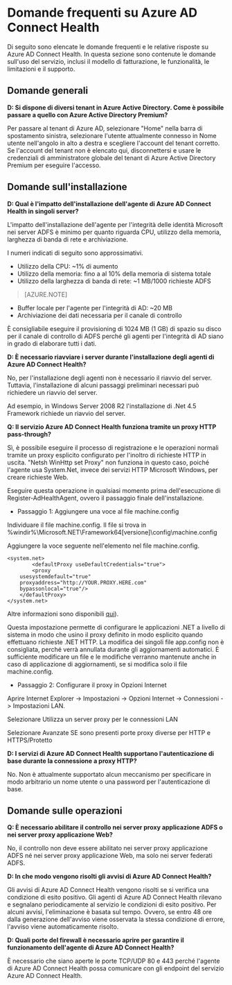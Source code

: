 <properties 
	pageTitle="Domande frequenti su Azure AD Connect Health" 
	description="Di seguito sono elencate le domande frequenti e le relative risposte su Azure AD Connect Health. In questa sezione sono contenute le domande sull'uso del servizio, inclusi il modello di fatturazione, le funzionalità, le limitazioni e il supporto." 
	services="active-directory" 
	documentationCenter="" 
	authors="billmath" 
	manager="swadhwa" 
	editor="curtand"/>

<tags 
	ms.service="active-directory" 
	ms.workload="identity" 
	ms.tgt_pltfrm="na" 
	ms.devlang="na" 
	ms.topic="article" 
	ms.date="07/12/2015"
	ms.author="billmath"/>


# Domande frequenti su Azure AD Connect Health

Di seguito sono elencate le domande frequenti e le relative risposte su Azure AD Connect Health. In questa sezione sono contenute le domande sull'uso del servizio, inclusi il modello di fatturazione, le funzionalità, le limitazioni e il supporto.

## Domande generali



**D: Si dispone di diversi tenant in Azure Active Directory. Come è possibile passare a quello con Azure Active Directory Premium?**

Per passare al tenant di Azure AD, selezionare "Home" nella barra di spostamento sinistra, selezionare l'utente attualmente connesso in Nome utente nell'angolo in alto a destra e scegliere l'account del tenant corretto. Se l'account del tenant non è elencato qui, disconnettersi e usare le credenziali di amministratore globale del tenant di Azure Active Directory Premium per eseguire l'accesso.


## Domande sull'installazione



**D: Qual è l'impatto dell'installazione dell'agente di Azure AD Connect Health in singoli server?**

L'impatto dell'installazione dell'agente per l'integrità delle identità Microsoft nei server ADFS è minimo per quanto riguarda CPU, utilizzo della memoria, larghezza di banda di rete e archiviazione.

I numeri indicati di seguito sono approssimativi.

- Utilizzo della CPU: \~1% di aumento
- Utilizzo della memoria: fino a al 10% della memoria di sistema totale
- Utilizzo della larghezza di banda di rete: \~1 MB/1000 richieste ADFS
>[AZURE.NOTE]

- Buffer locale per l'agente per l'integrità di AD: \~20 MB
- Archiviazione dei dati necessaria per il canale di controllo


È consigliabile eseguire il provisioning di 1024 MB (1 GB) di spazio su disco per il canale di controllo di ADFS perché gli agenti per l'integrità di AD siano in grado di elaborare tutti i dati.

**D: È necessario riavviare i server durante l'installazione degli agenti di Azure AD Connect Health?**

No, per l'installazione degli agenti non è necessario il riavvio del server. Tuttavia, l'installazione di alcuni passaggi preliminari necessari può richiedere un riavvio del server.

Ad esempio, in Windows Server 2008 R2 l'installazione di .Net 4.5 Framework richiede un riavvio del server.


**Q: Il servizio Azure AD Connect Health funziona tramite un proxy HTTP pass-through?**

Sì, è possibile eseguire il processo di registrazione e le operazioni normali tramite un proxy esplicito configurato per l'inoltro di richieste HTTP in uscita. "Netsh WinHttp set Proxy" non funziona in questo caso, poiché l'agente usa System.Net, invece dei servizi HTTP Microsoft Windows, per creare richieste Web.

Eseguire questa operazione in qualsiasi momento prima dell'esecuzione di Register-AdHealthAgent, ovvero il passaggio finale dell'installazione.


- Passaggio 1: Aggiungere una voce al file machine.config


Individuare il file machine.config. Il file si trova in %windir%\\Microsoft.NET\\Framework64[versione]\\config\\machine.config</li>

Aggiungere la voce seguente nell'elemento <configuration></configuration> nel file machine.config.
 
		
	<system.net>  
			<defaultProxy useDefaultCredentials="true">
       		<proxy 
        usesystemdefault="true" 
        proxyaddress="http://YOUR.PROXY.HERE.com"  
        bypassonlocal="true"/>
		</defaultProxy>
	</system.net> 

 

Altre <defaultProxy> informazioni sono disponibili [qui](https://msdn.microsoft.com/library/kd3cf2ex(v=vs.110).aspx)).

Questa impostazione permette di configurare le applicazioni .NET a livello di sistema in modo che usino il proxy definito in modo esplicito quando effettuano richieste .NET HTTP. La modifica dei singoli file app.config non è consigliata, perché verrà annullata durante gli aggiornamenti automatici. È sufficiente modificare un file e le modifiche verranno mantenute anche in caso di applicazione di aggiornamenti, se si modifica solo il file machine.config.

- Passaggio 2: Configurare il proxy in Opzioni Internet

Aprire Internet Explorer -> Impostazioni -> Opzioni Internet -> Connessioni -> Impostazioni LAN.

Selezionare Utilizza un server proxy per le connessioni LAN

Selezionare Avanzate SE sono presenti porte proxy diverse per HTTP e HTTPS/Protetto




**D: I servizi di Azure AD Connect Health supportano l'autenticazione di base durante la connessione a proxy HTTP?**

No. Non è attualmente supportato alcun meccanismo per specificare in modo arbitrario un nome utente o una password per l'autenticazione di base.





## Domande sulle operazioni



**Q: È necessario abilitare il controllo nei server proxy applicazione ADFS o nei server proxy applicazione Web?**

No, il controllo non deve essere abilitato nei server proxy applicazione ADFS né nei server proxy applicazione Web, ma solo nei server federati ADFS.



**D: In che modo vengono risolti gli avvisi di Azure AD Connect Health?**

Gli avvisi di Azure AD Connect Health vengono risolti se si verifica una condizione di esito positivo. Gli agenti di Azure AD Connect Health rilevano e segnalano periodicamente al servizio le condizioni di esito positivo. Per alcuni avvisi, l'eliminazione è basata sul tempo. Ovvero, se entro 48 ore dalla generazione dell'avviso viene osservata la stessa condizione di errore, l'avviso viene automaticamente risolto.




**D: Quali porte del firewall è necessario aprire per garantire il funzionamento dell'agente di Azure AD Connect Health?**

È necessario che siano aperte le porte TCP/UDP 80 e 443 perché l'agente di Azure AD Connect Health possa comunicare con gli endpoint del servizio Azure AD Connect Health.

<!---HONumber=July15_HO5-->